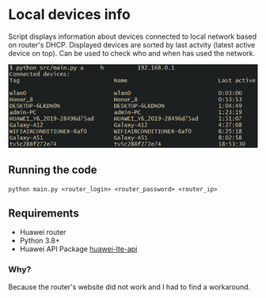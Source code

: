 # Local devices info

Script displays information about devices connected to local network based on router's DHCP.
Displayed devices are sorted by last actvity (latest active device on top).
Can be used to check who and when has used the network.

![Showcase](/resources/images/showcase.png)

## Running the code

```
python main.py <router_login> <router_password> <router_ip>
```

## Requirements

-   Huawei router
-   Python 3.8+
-   Huawei API Package [huawei-lte-api](https://pypi.org/project/huawei-lte-api/)

### Why?

Because the router's website did not work and I had to find a workaround.
